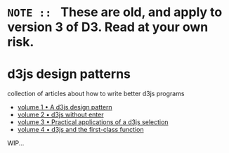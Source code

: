 # `NOTE :: ` These are old, and apply to version 3 of D3.  Read at your own risk.

# d3js design patterns

collection of articles about how to write better d3js programs

* [volume 1 • A d3js design pattern](volume-1.md)
* [volume 2 • d3js without enter](volume-2.md)
* [volume 3 • Practical applications of a d3js selection](volume-3.md)
* [volume 4 • d3js and the first-class function](volume-4.md)

WIP...
